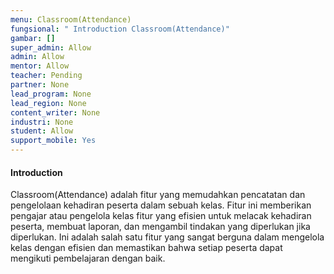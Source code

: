 ```yaml
---
menu: Classroom(Attendance)
fungsional: " Introduction Classroom(Attendance)"
gambar: []
super_admin: Allow
admin: Allow
mentor: Allow
teacher: Pending
partner: None
lead_program: None
lead_region: None
content_writer: None
industri: None
student: Allow
support_mobile: Yes
---
```

#### Introduction

Classroom(Attendance) adalah fitur yang memudahkan pencatatan dan pengelolaan kehadiran peserta dalam sebuah kelas. Fitur ini memberikan pengajar atau pengelola kelas fitur yang efisien untuk melacak kehadiran peserta, membuat laporan, dan mengambil tindakan yang diperlukan jika diperlukan. Ini adalah salah satu fitur yang sangat berguna dalam mengelola kelas dengan efisien dan memastikan bahwa setiap peserta dapat mengikuti pembelajaran dengan baik.